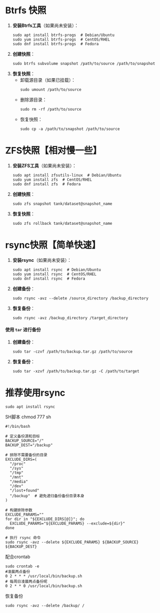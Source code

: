 # Btrfs 快照
1. **安装Btrfs工具**（如果尚未安装）：
    ```
    sudo apt install btrfs-progs  # Debian/Ubuntu
    sudo yum install btrfs-progs  # CentOS/RHEL
    sudo dnf install btrfs-progs  # Fedora
    ```
2. **创建快照**：
    ```
    sudo btrfs subvolume snapshot /path/to/source /path/to/snapshot
    ```
3. **恢复快照**：
    - 卸载源目录（如果已挂载）：
        ```
        sudo umount /path/to/source
        ```
    - 删除源目录：
        ```
        sudo rm -rf /path/to/source
        ```
    - 恢复快照：
        ```
        sudo cp -a /path/to/snapshot /path/to/source
        ```
# ZFS快照【相对慢一些】
1. **安装ZFS工具**（如果尚未安装）：
    ```
    sudo apt install zfsutils-linux  # Debian/Ubuntu
    sudo yum install zfs  # CentOS/RHEL
    sudo dnf install zfs  # Fedora
    ```
2. **创建快照**：
    ```
    sudo zfs snapshot tank/dataset@snapshot_name
    ```
3. **恢复快照**：
    ```
    sudo zfs rollback tank/dataset@snapshot_name
    ```
# rsync快照【简单快速】
1. **安装rsync**（如果尚未安装）：
    ```
    sudo apt install rsync  # Debian/Ubuntu
    sudo yum install rsync  # CentOS/RHEL
    sudo dnf install rsync  # Fedora
    ```
2. **创建备份**：
    ```
    sudo rsync -avz --delete /source_directory /backup_directory
    ```
3. **恢复备份**：
    ```
    sudo rsync -avz /backup_directory /target_directory
    ```
#### 使用 `tar` 进行备份
1. **创建备份**：
    ```
    sudo tar -czvf /path/to/backup.tar.gz /path/to/source
    ```
2. **恢复备份**：
    ```
    sudo tar -xzvf /path/to/backup.tar.gz -C /path/to/target
    ```
# 推荐使用rsync
```
sudo apt install rsync 
```
SH脚本
chmod 777 sh
```
#!/bin/bash

# 定义备份源和目标
BACKUP_SOURCE="/"
BACKUP_DEST="/backup"

# 排除不需要备份的目录
EXCLUDE_DIRS=(
  "/proc"
  "/sys"
  "/tmp"
  "/mnt"
  "/media"
  "/dev"
  "/lost+found"
  "/backup"  # 避免递归备份备份目录本身
)

# 构建排除参数
EXCLUDE_PARAMS=""
for dir in "${EXCLUDE_DIRS[@]}"; do
  EXCLUDE_PARAMS="${EXCLUDE_PARAMS} --exclude=${dir}"
done

# 执行 rsync 命令
sudo rsync -avz --delete ${EXCLUDE_PARAMS} ${BACKUP_SOURCE} ${BACKUP_DEST}
```
配合crontab
```
sudo crontab -e
#凌晨两点备份
0 2 * * * /usr/local/bin/backup.sh
# 每周日凌晨两点备份呢
0 2 * * 0 /usr/local/bin/backup.sh
```
恢复备份
```
sudo rsync -avz --delete /backup/ /
```
